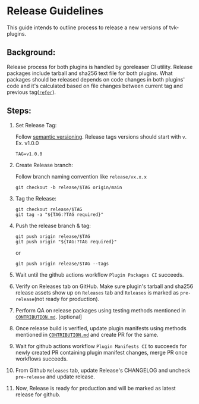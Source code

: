 # Release Guidelines

This guide intends to outline process to release a new versions of tvk-plugins.

## Background:

Release process for both plugins is handled by goreleaser CI utility. Release packages include tarball and sha256 text file 
for both plugins. What packages should be released depends on code changes in both plugins' code and it's calculated
based on file changes between current tag and previous tag([`refer`](hack/check-git-diff-between-tags.sh)). 

## Steps:

1. Set Release Tag:

    Follow [semantic versioning](https://semver.org/spec/v2.0.0.html). Release tags versions should start with `v`. Ex. v1.0.0
    ```
    TAG=v1.0.0
    ```

2. Create Release branch:

    Follow branch naming convention like `release/vx.x.x`
    ```
    git checkout -b release/$TAG origin/main
    ```
   
3.  Tag the Release:

     ```
     git checkout release/$TAG
     git tag -a "${TAG:?TAG required}"
     ```
4. Push the release branch & tag:

     ```
     git push origin release/$TAG
     git push origin "${TAG:?TAG required}"    
     ```
    or 
    ```
    git push origin release/$TAG --tags
    ```
   
5. Wait until the github actions workflow `Plugin Packages CI` succeeds.

6. Verify on Releases tab on GitHub. Make sure plugin's tarball and sha256 release assets show up on `Releases` tab and
   `Releases` is marked as `pre-release`(not ready for production).
   
7. Perform QA on release packages using testing methods mentioned in [`CONTRIBUTION.md`](docs/CONTRIBUTION.md). [optional]

8. Once release build is verified, update plugin manifests using methods mentioned in [`CONTRIBUTION.md`](docs/CONTRIBUTION.md)
   and create PR for the same.
   
9. Wait for github actions workflow `Plugin Manifests CI` to succeeds for newly created PR containing plugin manifest changes, merge PR
   once workflows succeeds.

10. From Github `Releases` tab, update Release's CHANGELOG and uncheck `pre-release` and update release.

11. Now, Release is ready for production and will be marked as latest release for github.
